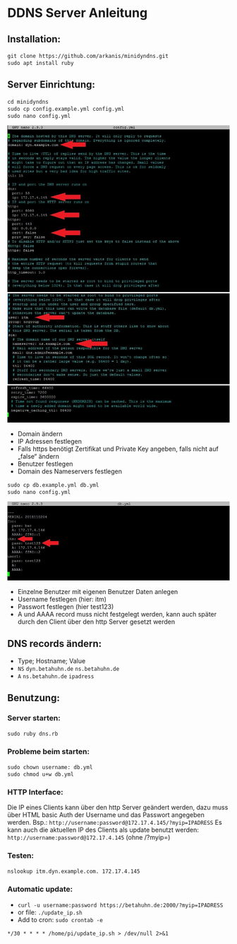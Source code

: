 # DDNS Server Anleitung

## Installation:

```
git clone https://github.com/arkanis/minidyndns.git
sudo apt install ruby
```

## Server Einrichtung:
```
cd minidyndns
sudo cp config.example.yml config.yml
sudo nano config.yml
```
![Image](image1.jpg)
![Image](image2.jpg)
![Image](image3.jpg)

- Domain ändern
-	IP Adressen festlegen 
-	Falls https benötigt Zertifikat und Private Key angeben, falls nicht auf „false“ ändern
-	Benutzer festlegen
-	Domain des Nameservers festlegen

```
sudo cp db.example.yml db.yml
sudo nano config.yml
```
![Image](image4.jpg)
-	Einzelne Benutzer mit eigenen Benutzer Daten anlegen
-	Username festlegen (hier: itm)
-	Passwort festlegen (hier test123)
-	A und AAAA record muss nicht festgelegt werden, kann auch später durch den Client über den http Server gesetzt werden

## DNS records ändern:
- Type;  Hostname; Value
- `NS` `dyn.betahuhn.de` `ns.betahuhn.de`
- `A`  `ns.betahuhn.de` `ipadress`

## Benutzung:
### Server starten:
`sudo ruby dns.rb`
### Probleme beim starten:
```
sudo chown username: db.yml
sudo chmod u+w db.yml
```
### HTTP Interface:
Die IP eines Clients kann über den http Server geändert werden, dazu muss über HTML basic Auth der Username und das Passwort angegeben werden. Bsp.:
`http://username:password@172.17.4.145/?myip=IPADRESS`
Es kann auch die aktuellen IP des Clients als update benutzt werden:
`http://username:password@172.17.4.145` (ohne /?myip=)

### Testen:
`nslookup itm.dyn.example.com. 172.17.4.145`

### Automatic update:
- `curl -u username:password https://betahuhn.de:2000/?myip=IPADRESS`
- or file: `./update_ip.sh`
- Add to cron: `sudo crontab -e`
```
*/30 * * * * /home/pi/update_ip.sh > /dev/null 2>&1
```

